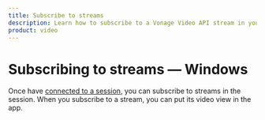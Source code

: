 ```yaml
---
title: Subscribe to streams
description: Learn how to subscribe to a Vonage Video API stream in your Windows application. Once you have connected to a session, you can subscribe to a stream to view video, audio, and signalling data.
product: video
---
```


# Subscribing to streams — Windows

Once have [connected to a session](/guides/connect-session), you can subscribe to streams in the session. When you subscribe to a stream, you can put its video view in the app.
